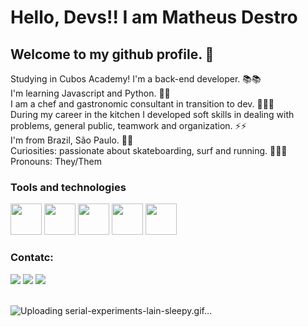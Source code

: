 # Hello, Devs!! I am Matheus Destro
## Welcome to my github profile. 👋 

Studying in Cubos Academy! I'm a back-end developer. 📚📚
<br>
I'm learning Javascript and Python. 🐍🐍
<br>
I am a chef and gastronomic consultant in transition to dev. 👨‍🍳🔪
<br>
During my career in the kitchen I developed soft skills in dealing with problems, general public, teamwork and organization. ⚡⚡
<br>
I'm from Brazil, São Paulo. 🌃🌃
<br>
Curiosities: passionate about skateboarding, surf and running. 🏃🏃🏃
<br>
Pronouns: They/Them

### Tools and technologies
<div>
<img src="https://cdn.jsdelivr.net/gh/devicons/devicon/icons/css3/css3-original.svg" height="50px" width="50px" />
<img src="https://cdn.jsdelivr.net/gh/devicons/devicon/icons/html5/html5-original-wordmark.svg" height="50px" width="50px"  />
<img src="https://cdn.jsdelivr.net/gh/devicons/devicon/icons/javascript/javascript-original.svg" height="50px" width="50px" />         
<img src="https://cdn.jsdelivr.net/gh/devicons/devicon/icons/premierepro/premierepro-original.svg" height="50px" width="50px"  />
<img src="https://cdn.jsdelivr.net/gh/devicons/devicon/icons/photoshop/photoshop-plain.svg" height="50px" width="50px" />
</div>

### Contatc:
<div>
<a href="https://www.instagram.com/theus._rocha/" target="_blank"><img loading="lazy" src="https://img.shields.io/badge/-Instagram-%23E4405F?style=for-the-badge&logo=instagram&logoColor=white" target="_blank"></a>
<a href="https://www.linkedin.com/in/matheus-destro-3b4a39155/" target="_blank"><img loading="lazy" src="https://img.shields.io/badge/-LinkedIn-%230077B5?style=for-the-badge&logo=linkedin&logoColor=white" target="_blank"></a>
<a href = "destro157@gmail.com"><img loading="lazy" src="https://img.shields.io/badge/Gmail-D14836?style=for-the-badge&logo=gmail&logoColor=white" target="_blank"></a>  
</div>

<br>

![Uploading serial-experiments-lain-sleepy.gif…]()




<!--
**Destrinn/Destrinn** is a ✨ _special_ ✨ repository because its `README.md` (this file) appears on your GitHub profile.

Here are some ideas to get you started:

- 🔭 I’m currently working on ...
- 🌱 I’m currently learning ...
- 👯 I’m looking to collaborate on ...
- 🤔 I’m looking for help with ...
- 💬 Ask me about ...
- 📫 How to reach me: ...
- 😄 Pronouns: ...
- ⚡ Fun fact: ...
-->
